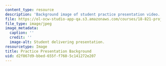 ```yaml
---
content_type: resource
description: 'Background image of student practice presentation video. '
file: https://ol-ocw-studio-app-qa.s3.amazonaws.com/courses/18-821-project-laboratory-in-mathematics-spring-2013/d2f867d9bbed655ff7605c141272e207_MIT18_821S13_prac_pres_bg.jpg
file_type: image/jpeg
image_metadata:
  caption: ''
  credit: ''
  image-alt: Student delivering presentation.
resourcetype: Image
title: Practice Presentation Background
uid: d2f867d9-bbed-655f-f760-5c141272e207
---
```

